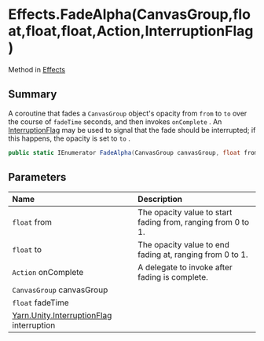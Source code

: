 # Effects.FadeAlpha(CanvasGroup,float,float,float,Action,InterruptionFlag)

Method in [Effects](/api/csharp/yarn.unity.effects.md)

## Summary


A coroutine that fades a  <code>CanvasGroup</code>  object's
opacity from  <code>from</code>  to  <code>to</code> 
over the course of  <code>fadeTime</code>  seconds, and then
invokes  <code>onComplete</code> . An  <a href="yarn.unity.interruptionflag.md">InterruptionFlag</a>  may be used to signal that the fade
should be interrupted; if this happens, the opacity is set to
<code>to</code> .


```csharp
public static IEnumerator FadeAlpha(CanvasGroup canvasGroup, float from, float to, float fadeTime, Action onComplete = null, InterruptionFlag interruption = null)
```

## Parameters

|Name|Description|
|:---|:---|
|`float` from|The opacity value to start fading from, ranging from 0 to 1.|
|`float` to|The opacity value to end fading at, ranging from 0 to 1.|
|`Action` onComplete|A delegate to invoke after fading is complete.|
|`CanvasGroup` canvasGroup||
|`float` fadeTime||
|[Yarn.Unity.InterruptionFlag](/api/csharp/yarn.unity.interruptionflag.md) interruption||

